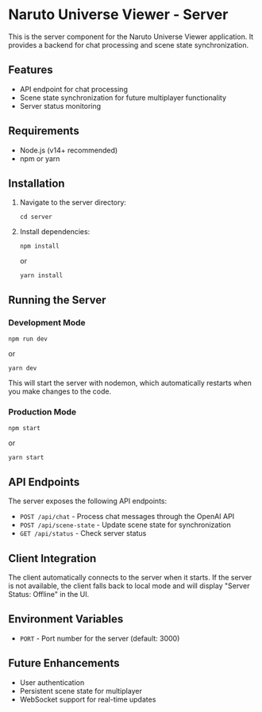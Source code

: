 # Naruto Universe Viewer - Server

This is the server component for the Naruto Universe Viewer application. It provides a backend for chat processing and scene state synchronization.

## Features

- API endpoint for chat processing
- Scene state synchronization for future multiplayer functionality
- Server status monitoring

## Requirements

- Node.js (v14+ recommended)
- npm or yarn

## Installation

1. Navigate to the server directory:
   ```
   cd server
   ```

2. Install dependencies:
   ```
   npm install
   ```
   or
   ```
   yarn install
   ```

## Running the Server

### Development Mode

```
npm run dev
```
or
```
yarn dev
```

This will start the server with nodemon, which automatically restarts when you make changes to the code.

### Production Mode

```
npm start
```
or
```
yarn start
```

## API Endpoints

The server exposes the following API endpoints:

- `POST /api/chat` - Process chat messages through the OpenAI API
- `POST /api/scene-state` - Update scene state for synchronization
- `GET /api/status` - Check server status

## Client Integration

The client automatically connects to the server when it starts. If the server is not available, the client falls back to local mode and will display "Server Status: Offline" in the UI.

## Environment Variables

- `PORT` - Port number for the server (default: 3000)

## Future Enhancements

- User authentication
- Persistent scene state for multiplayer
- WebSocket support for real-time updates 